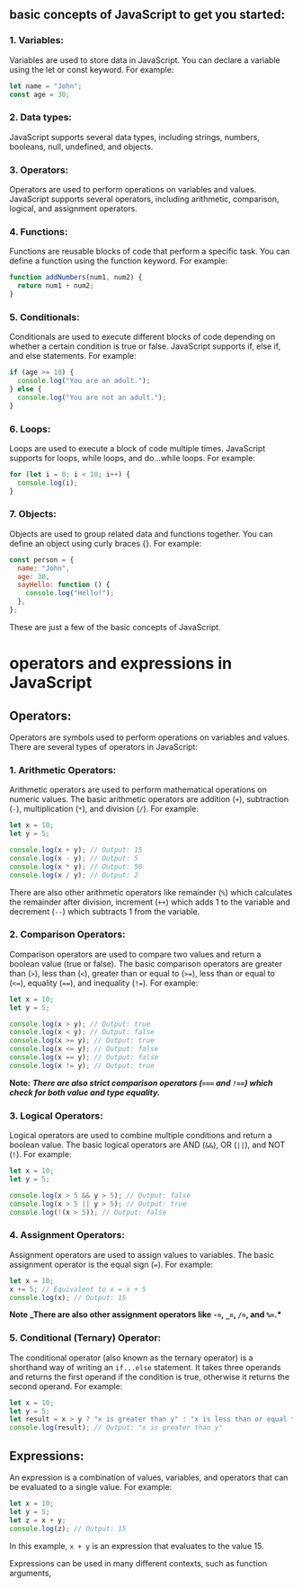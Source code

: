 ## basic concepts of JavaScript to get you started:

### 1. Variables:

Variables are used to store data in JavaScript. You can declare a variable using the let or const keyword. For example:

```javascript
let name = "John";
const age = 30;
```

### 2. Data types:

JavaScript supports several data types, including strings, numbers, booleans, null, undefined, and objects.

### 3. Operators:

Operators are used to perform operations on variables and values. JavaScript supports several operators, including arithmetic, comparison, logical, and assignment operators.

### 4. Functions:

Functions are reusable blocks of code that perform a specific task. You can define a function using the function keyword. For example:

```javascript
function addNumbers(num1, num2) {
  return num1 + num2;
}
```

### 5. Conditionals:

Conditionals are used to execute different blocks of code depending on whether a certain condition is true or false. JavaScript supports if, else if, and else statements. For example:

```javascript
if (age >= 18) {
  console.log("You are an adult.");
} else {
  console.log("You are not an adult.");
}
```

### 6. Loops:

Loops are used to execute a block of code multiple times. JavaScript supports for loops, while loops, and do...while loops. For example:

```javascript
for (let i = 0; i < 10; i++) {
  console.log(i);
}
```

### 7. Objects:

Objects are used to group related data and functions together. You can define an object using curly braces {}. For example:

```javascript
const person = {
  name: "John",
  age: 30,
  sayHello: function () {
    console.log("Hello!");
  },
};
```

These are just a few of the basic concepts of JavaScript.

# operators and expressions in JavaScript

## Operators:

Operators are symbols used to perform operations on variables and values. There are several types of operators in JavaScript:

### 1. Arithmetic Operators:

Arithmetic operators are used to perform mathematical operations on numeric values. The basic arithmetic operators are addition (`+`), subtraction (`-`), multiplication (`*`), and division (`/`). For example:

```javascript
let x = 10;
let y = 5;

console.log(x + y); // Output: 15
console.log(x - y); // Output: 5
console.log(x * y); // Output: 50
console.log(x / y); // Output: 2
```

There are also other arithmetic operators like remainder (`%`) which calculates the remainder after division, increment (`++`) which adds 1 to the variable and decrement (`--`) which subtracts 1 from the variable.

### 2. Comparison Operators:

Comparison operators are used to compare two values and return a boolean value (true or false). The basic comparison operators are greater than (`>`), less than (`<`), greater than or equal to (`>=`), less than or equal to (`<=`), equality (`==`), and inequality (`!=`). For example:

```javascript
let x = 10;
let y = 5;

console.log(x > y); // Output: true
console.log(x < y); // Output: false
console.log(x >= y); // Output: true
console.log(x <= y); // Output: false
console.log(x == y); // Output: false
console.log(x != y); // Output: true
```

**Note:** **_There are also strict comparison operators (`===` and `!==`) which check for both value and type equality._**

### 3. Logical Operators:

Logical operators are used to combine multiple conditions and return a boolean value. The basic logical operators are AND (`&&`), OR (`||`), and NOT (`!`). For example:

```javascript
let x = 10;
let y = 5;

console.log(x > 5 && y > 5); // Output: false
console.log(x > 5 || y > 5); // Output: true
console.log(!(x > 5)); // Output: false
```

### 4. Assignment Operators:

Assignment operators are used to assign values to variables. The basic assignment operator is the equal sign (`=`). For example:

```javascript
let x = 10;
x += 5; // Equivalent to x = x + 5
console.log(x); // Output: 15
```

**Note** **_There are also other assignment operators like `-=`, `_=`, `/=`, and `%=`.\***

### 5. Conditional (Ternary) Operator:

The conditional operator (also known as the ternary operator) is a shorthand way of writing an `if...else` statement. It takes three operands and returns the first operand if the condition is true, otherwise it returns the second operand. For example:

```javascript
let x = 10;
let y = 5;
let result = x > y ? "x is greater than y" : "x is less than or equal to y";
console.log(result); // Output: "x is greater than y"
```

## Expressions:

An expression is a combination of values, variables, and operators that can be evaluated to a single value. For example:

```javascript
let x = 10;
let y = 5;
let z = x + y;
console.log(z); // Output: 15
```

In this example, `x + y` is an expression that evaluates to the value 15.

Expressions can be used in many different contexts, such as function arguments,
